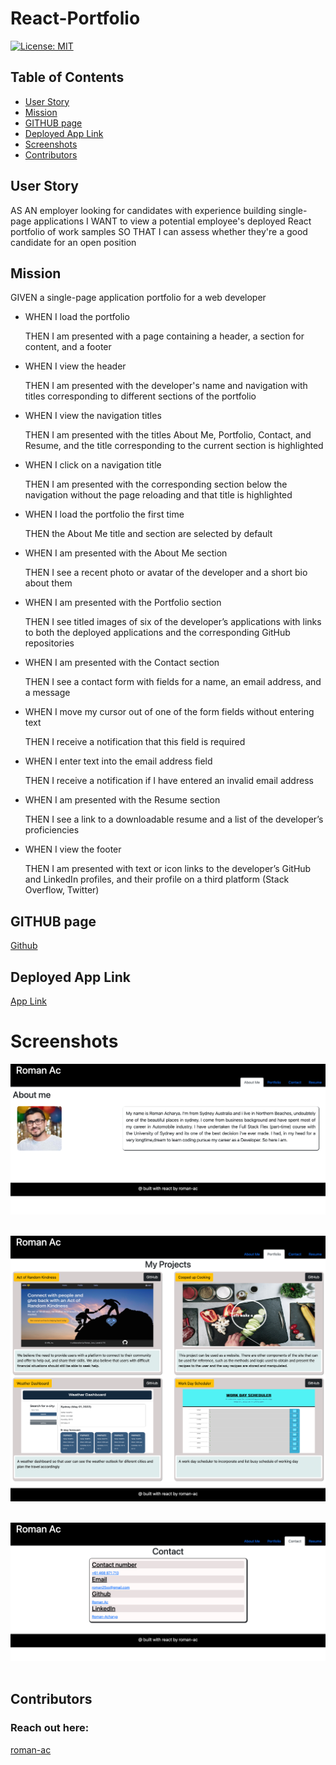 
# React-Portfolio

[![License: MIT](https://img.shields.io/badge/License-MIT-yellow.svg)](https://opensource.org/licenses/MIT)

## Table of Contents
  * [User Story](#user-story)
  * [Mission](#mission)
  * [GITHUB page](#github-page)
  * [Deployed App Link](#deployed-app-link)
  * [Screenshots](#screenshots)
  * [Contributors](#contributors)

## User Story

AS AN employer looking for candidates with experience building single-page applications
I WANT to view a potential employee's deployed React portfolio of work samples
SO THAT I can assess whether they're a good candidate for an open position
    

## Mission

GIVEN a single-page application portfolio for a web developer

* WHEN I load the portfolio
    
    THEN I am presented with a page containing a header, a section for content, and a footer

* WHEN I view the header
    
    THEN I am presented with the developer's name and navigation with titles corresponding to different sections of the portfolio

* WHEN I view the navigation titles

    THEN I am presented with the titles About Me, Portfolio, Contact, and Resume, and the title corresponding to the current section is highlighted

* WHEN I click on a navigation title

    THEN I am presented with the corresponding section below the navigation without the page reloading and that title is highlighted

* WHEN I load the portfolio the first time

    THEN the About Me title and section are selected by default

* WHEN I am presented with the About Me section

    THEN I see a recent photo or avatar of the developer and a short bio about them

* WHEN I am presented with the Portfolio section

    THEN I see titled images of six of the developer’s applications with links to both the deployed applications and the corresponding GitHub repositories

* WHEN I am presented with the Contact section

    THEN I see a contact form with fields for a name, an email address, and a message

* WHEN I move my cursor out of one of the form fields without entering text

    THEN I receive a notification that this field is required

* WHEN I enter text into the email address field

    THEN I receive a notification if I have entered an invalid email address

* WHEN I am presented with the Resume section

    THEN I see a link to a downloadable resume and a list of the developer’s proficiencies

* WHEN I view the footer

    THEN I am presented with text or icon links to the developer’s GitHub and LinkedIn profiles, and their profile on a third platform (Stack Overflow, Twitter)

## GITHUB page

[Github](https://github.com/roman-ac/react-portfolio-by-roman-ac)

## Deployed App Link

[App Link](https://rocky-oasis-58016.herokuapp.com/)

# Screenshots

![screenshot](./src/components/assets/screenshot2.png)
<br /> 
<br /> 

![screenshot](./src/components/assets/screenshot1.png)
<br /> 
<br /> 

![screenshot](./src/components/assets/screenshot.png)
<br /> 
<br /> 

## Contributors
  ### Reach out here: 
  [roman-ac](https://github.com/roman-ac)